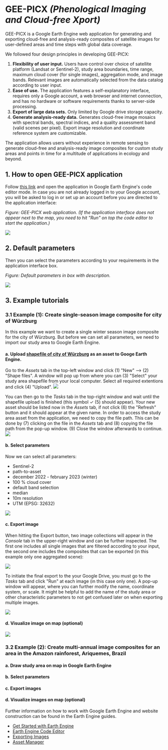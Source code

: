 # GEE-PICX *(**P**henological **I**maging and **C**loud-free **X**port)*

GEE-PICX is a Google Earth Engine web application for generating and exporting cloud-free and analysis-ready composites of satellite images for user-defined areas and time steps with global data coverage. 

We followed four design principles in developing GEE-PICX:
1. **Flexibility of user input.** Users have control over choice of satellite platform (Landsat or Sentinel-2), study area boundaries, time range, maximum cloud cover (for single images), aggregation mode, and image bands. Relevant images are automatically selected from the data catalog according to user input.
2. **Ease of use.** The application features a self-explanatory interface, requires only a Google account, a web browser and internet connection, and has no hardware or software requirements thanks to server-side processing.
3. **Export of large data sets.** Only limited by Google drive storage capacity.
4. **Generate analysis-ready data.** Generates cloud-free image mosaics with spectral bands, spectral indices, and a quality assessment band (valid scenes per pixel). Export image resolution and coordinate reference system are customizable.

The application allows users without experience in remote sensing to generate cloud-free and analysis-ready image composites for custom study areas and points in time for a multitude of applications in ecology and beyond. 

 
## 1. How to open GEE-PICX application 

Follow [this link](https://code.earthengine.google.com/ccfd3131bf258087a4027d2c4539c1e5) and open the application in Google Earth Engine's code editor mode. In case you are not already logged in to your Google account, you will be asked to log in or set up an account before you are directed to the application interface:

*Figure: GEE-PICX web application. (If the application interface does not appear next to the map, you need to hit "Run" on top the code editor to start the application.)*

<img src="https://github.com/Luisa-del/GEE-PICX/blob/main/img/1_open_app.PNG">

## 2. Default parameters

Then you can select the parameters according to your requirements in the application interface box. 

*Figure: Default parameters in box with description.*

<img src="https://github.com/Luisa-del/GEE-PICX/blob/main/img/default_interface5.png">

## 3. Example tutorials 

### 3.1 Example (1): Create single-season image composite for city of Würzburg

In this example we want to create a single winter season image composite for the city of Würzburg. But before we can set all parameters, we need to import our study area to Google Earth Engine.

#### a. Upload [shapefile of city of Würzburg](https://opendata.wuerzburg.de/explore/dataset/altstadt/export/) as an asset to Googe Earth Engine.

Go to the *Assets* tab in the top-left window and click (1) "New" --> (2) "Shape files". A window will pop up from where you can (3) "Select" your study area shapefile from your local computer. Select all required extentions and click (4) "Upload".
<img src="https://github.com/Luisa-del/GEE-PICX/blob/main/img/import_asset.png"> 

You can then go to the *Tasks* tab in the top-right window and wait until the shapefile upload is finished (this symbol ✓ (5) should appear). Your new asset should be listed now in the *Assets* tab, if not click (6) the "Refresh" button and it should appear at the given name. In order to access the study area asset from the application, we need to copy the file path. This can be done by (7) clicking on the file in the *Assets* tab and (8) copying the file path from the pop-up window. (9) Close the window afterwards to continue.
<img src="https://github.com/Luisa-del/GEE-PICX/blob/main/img/import_asset_path.png">

#### b. Select parameters

Now we can select all parameters: 
* Sentinel-2
* path-to-asset
* december 2022 - february 2023 (winter)
* 100 % cloud cover
* default band selection
* median
* 10m resolution
* UTM (EPSG: 32632)

<img src="https://github.com/Luisa-del/GEE-PICX/blob/main/img/parameter_example1.png">

#### c. Export image

When hitting the Export button, two image collections will appear in the *Console* tab in the upper-right window and can be further inspected. The first one includes all single images that are filtered according to your input, the second one includes the composites that can be exported (in this example only one aggregated scene): 

<img src="https://github.com/Luisa-del/GEE-PICX/blob/main/img/print_example1.PNG">

To initiate the final export to the your Google Drive, you must go to the *Tasks* tab and click "Run" at each image (in this case only one). A pop-up window will appear, where you can further modify the name, coordinate system, or scale. It might be helpful to add the name of the study area or other characteristic parameters to not get confused later on when exporting multiple images. 


<img src="https://github.com/Luisa-del/GEE-PICX/blob/main/img/export_example1.PNG">



#### d. Visualize image on map (optional)

<img src="https://github.com/Luisa-del/GEE-PICX/blob/main/img/5_visualization.PNG">




### 3.2 Example (2): Create multi-annual image composites for an area in the Amazon rainforest, Ariquemes, Brazil

#### a. Draw study area on map in Google Earth Engine

#### b. Select parameters

#### c. Export images

#### d. Visualize images on map (optional)






Further information on how to work with Google Earth Engine and website construction can be found in the Earth Engine guides.
* [Get Started with Earth Engine](https://developers.google.com/earth-engine/guides/getstarted)
* [Earth Engine Code Editor](https://developers.google.com/earth-engine/guides/playground)
* [Exporting Images](https://developers.google.com/earth-engine/guides/exporting_images)
* [Asset Manager](https://developers.google.com/earth-engine/guides/asset_manager)
